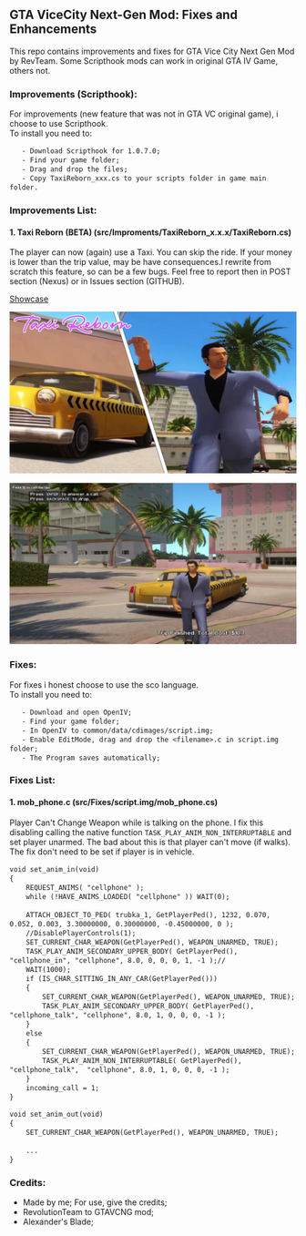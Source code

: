 ## GTA ViceCity Next-Gen Mod: Fixes and Enhancements

This repo contains improvements and fixes for GTA Vice City Next Gen Mod by RevTeam. Some Scripthook mods can work in original GTA IV Game, others not.

### Improvements (Scripthook):
For improvements (new feature that was not in GTA VC original game), i choose to use Scripthook.  
To install you need to:
 ```
    - Download Scripthook for 1.0.7.0;
    - Find your game folder;
    - Drag and drop the files;
    - Copy TaxiReborn_xxx.cs to your scripts folder in game main folder.
 ```

 ### Improvements List:
 #### 1. Taxi Reborn (BETA) (src/Improments/TaxiReborn_x.x.x/TaxiReborn.cs)
The player can now (again) use a Taxi. You can skip the ride. If your money is lower than the trip value, may be have consequences.I rewrite from scratch this feature, so can be a few bugs. Feel free to report then in POST section (Nexus) or in Issues section (GITHUB).

[Showcase](https://www.youtube.com/watch?v=JH-5HKLd8iI)

[![showcase](assets/cover1.png)](https://www.youtube.com/watch?v=JH-5HKLd8iI)

![test](assets/sc1.png)

### Fixes:
For fixes i honest choose to use the sco language.  
To install you need to:
 ```
    - Download and open OpenIV;
    - Find your game folder;
    - In OpenIV to common/data/cdimages/script.img;
    - Enable EditMode, drag and drop the <filename>.c in script.img folder;
    - The Program saves automatically;
 ```

 ### Fixes List:
 #### 1. mob_phone.c (src/Fixes/script.img/mob_phone.cs)
Player Can't Change Weapon while is talking on the phone. I fix this disabling calling the native function ```TASK_PLAY_ANIM_NON_INTERRUPTABLE``` and set player unarmed. The bad about this is that player can't move (if walks).
 The fix don't need to be set if player is in vehicle.
 
```
void set_anim_in(void)
{
	REQUEST_ANIMS( "cellphone" );
	while (!HAVE_ANIMS_LOADED( "cellphone" )) WAIT(0);
	
	ATTACH_OBJECT_TO_PED( trubka_1, GetPlayerPed(), 1232, 0.070, 0.052, 0.003, 3.30000000, 0.30000000, -0.45000000, 0 );
	//DisablePlayerControls(1);
	SET_CURRENT_CHAR_WEAPON(GetPlayerPed(), WEAPON_UNARMED, TRUE);
	TASK_PLAY_ANIM_SECONDARY_UPPER_BODY( GetPlayerPed(), "cellphone_in", "cellphone", 8.0, 0, 0, 0, 1, -1 );//
	WAIT(1000);
	if (IS_CHAR_SITTING_IN_ANY_CAR(GetPlayerPed()))
	{
		SET_CURRENT_CHAR_WEAPON(GetPlayerPed(), WEAPON_UNARMED, TRUE);
		TASK_PLAY_ANIM_SECONDARY_UPPER_BODY( GetPlayerPed(), "cellphone_talk", "cellphone", 8.0, 1, 0, 0, 0, -1 );
	} 
	else
	{
		SET_CURRENT_CHAR_WEAPON(GetPlayerPed(), WEAPON_UNARMED, TRUE);
		TASK_PLAY_ANIM_NON_INTERRUPTABLE( GetPlayerPed(), "cellphone_talk",  "cellphone", 8.0, 1, 0, 0, 0, -1 );
	}
	incoming_call = 1;
}

```
```
void set_anim_out(void)
{
	SET_CURRENT_CHAR_WEAPON(GetPlayerPed(), WEAPON_UNARMED, TRUE);

    ...
}
```

### Credits:
- Made by me; For use, give the credits;
- RevolutionTeam to GTAVCNG mod;
- Alexander's Blade;
